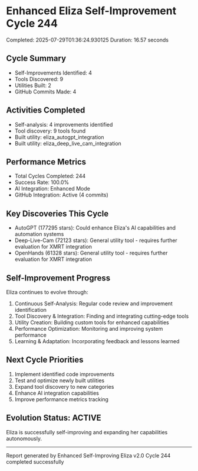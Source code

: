 # Enhanced Eliza Self-Improvement Cycle 244
Completed: 2025-07-29T01:36:24.930125
Duration: 16.57 seconds

## Cycle Summary
- Self-Improvements Identified: 4
- Tools Discovered: 9
- Utilities Built: 2
- GitHub Commits Made: 4

## Activities Completed
- Self-analysis: 4 improvements identified
- Tool discovery: 9 tools found
- Built utility: eliza_autogpt_integration
- Built utility: eliza_deep_live_cam_integration

## Performance Metrics
- Total Cycles Completed: 244
- Success Rate: 100.0%
- AI Integration: Enhanced Mode
- GitHub Integration: Active (4 commits)

## Key Discoveries This Cycle
- AutoGPT (177295 stars): Could enhance Eliza's AI capabilities and automation systems
- Deep-Live-Cam (72123 stars): General utility tool - requires further evaluation for XMRT integration
- OpenHands (61328 stars): General utility tool - requires further evaluation for XMRT integration

## Self-Improvement Progress
Eliza continues to evolve through:
1. Continuous Self-Analysis: Regular code review and improvement identification
2. Tool Discovery & Integration: Finding and integrating cutting-edge tools
3. Utility Creation: Building custom tools for enhanced capabilities
4. Performance Optimization: Monitoring and improving system performance
5. Learning & Adaptation: Incorporating feedback and lessons learned

## Next Cycle Priorities
1. Implement identified code improvements
2. Test and optimize newly built utilities
3. Expand tool discovery to new categories
4. Enhance AI integration capabilities
5. Improve performance metrics tracking

## Evolution Status: ACTIVE
Eliza is successfully self-improving and expanding her capabilities autonomously.

---
Report generated by Enhanced Self-Improving Eliza v2.0
Cycle 244 completed successfully
